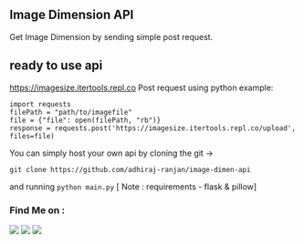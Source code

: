 ## Image Dimension API
Get Image Dimension by sending simple post request.

## ready to use api
<a href=https://imagesize.itertools.repl.co>https://imagesize.itertools.repl.co</a>
Post request using python example: 

    import requests
    filePath = "path/to/imagefile"
    file = {"file": open(filePath, "rb")}
    response = requests.post('https://imagesize.itertools.repl.co/upload', files=file)

You can simply host your own api by cloning the git ->

    git clone https://github.com/adhiraj-ranjan/image-dimen-api

and running `python main.py` [ Note : requirements - flask & pillow]

### Find Me on :
<p align="left">
  <a href="https://github.com/adhiraj-ranjan" target="_blank"><img src="https://img.shields.io/badge/Github-adhiraj--ranjan-green?style=for-the-badge&logo=github"></a>
  <a href="https://www.instagram.com/adhirajranjan.i" target="_blank"><img src="https://img.shields.io/badge/IG-adhiraj_ranjan-pink?style=for-the-badge&logo=instagram"></a>
  <a href="https://t.me/adhirajranjan" target="_blank"><img src="https://img.shields.io/badge/TELEGRAM-ADHIRAJ%20RANJAN-blue?style=for-the-badge&logo=telegram"></a>
  
</p>



